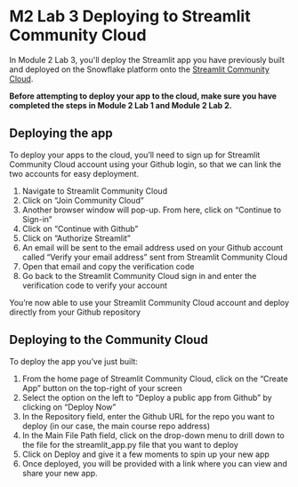# M2 Lab 3 Deploying to Streamlit Community Cloud

In Module 2 Lab 3, you'll deploy the Streamlit app you have previously built and deployed on the Snowflake platform onto the [Streamlit Community Cloud](https://streamlit.io/cloud).

**Before attempting to deploy your app to the cloud, make sure you have completed the steps in Module 2 Lab 1 and Module 2 Lab 2.**

## Deploying the app
To deploy your apps to the cloud, you’ll need to sign up for Streamlit Community Cloud account using your Github login, so that we can link the two accounts for easy deployment. 

1. Navigate to Streamlit Community Cloud
2. Click on “Join Community Cloud”
3. Another browser window will pop-up. From here, click on “Continue to Sign-in”
4. Click on “Continue with Github”
5. Click on “Authorize Streamlit”
6. An email will be sent to the email address used on your Github account called “Verify your email address” sent from Streamlit Community Cloud
7. Open that email and copy the verification code
8. Go back to the Streamlit Community Cloud sign in and enter the verification code to verify your account

You’re now able to use your Streamlit Community Cloud account and deploy directly from your Github repository

## Deploying to the Community Cloud
To deploy the app you’ve just built: 
1. From the home page of Streamlit Community Cloud, click on the “Create App” button on the top-right of your screen
2. Select the option on the left to “Deploy a public app from Github” by clicking on “Deploy Now”
3. In the Repository field, enter the Github URL for the repo you want to deploy (in our case, the main course repo address)
4. In the Main File Path field, click on the drop-down menu to drill down to the file for the streamlit_app.py file that you want to deploy
5. Click on Deploy and give it a few moments to spin up your new app
6. Once deployed, you will be provided with a link where you can view and share your new app. 

